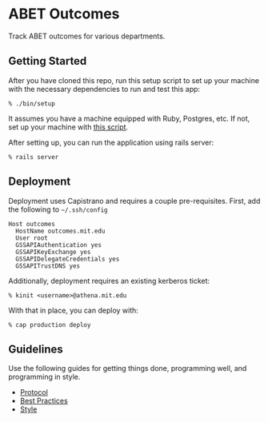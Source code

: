 # ABET Outcomes

Track ABET outcomes for various departments.

## Getting Started

After you have cloned this repo, run this setup script to set up your machine
with the necessary dependencies to run and test this app:

    % ./bin/setup

It assumes you have a machine equipped with Ruby, Postgres, etc. If not, set up
your machine with [this script].

[this script]: https://github.com/thoughtbot/laptop

After setting up, you can run the application using rails server:

    % rails server

## Deployment

Deployment uses Capistrano and requires a couple pre-requisites. First, add the
following to `~/.ssh/config`

    Host outcomes
      HostName outcomes.mit.edu
      User root
      GSSAPIAuthentication yes
      GSSAPIKeyExchange yes
      GSSAPIDelegateCredentials yes
      GSSAPITrustDNS yes

Additionally, deployment requires an existing kerberos ticket:

    % kinit <username>@athena.mit.edu

With that in place, you can deploy with:

    % cap production deploy

## Guidelines

Use the following guides for getting things done, programming well, and
programming in style.

* [Protocol](http://github.com/thoughtbot/guides/blob/master/protocol)
* [Best Practices](http://github.com/thoughtbot/guides/blob/master/best-practices)
* [Style](http://github.com/thoughtbot/guides/blob/master/style)
